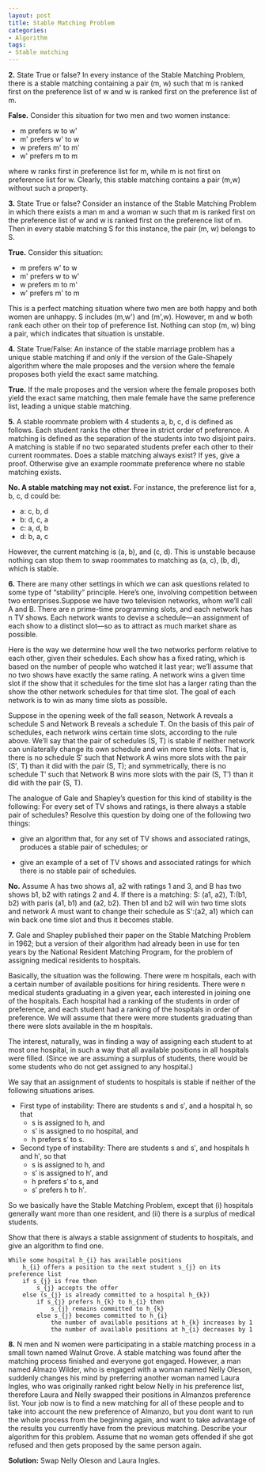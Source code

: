 ```yaml
---
layout: post
title: Stable Matching Problem
categories:
- Algorithm
tags:
- Stable matching
---
```



**2.** State True or false? In every instance of the Stable Matching Problem, there is a stable matching containing a pair (m, w) such that m is ranked first on the preference list of w and w is ranked first on the preference list of m.

**False.** Consider this situation for two men and two women instance:

* m prefers w to w'
* m' prefers w' to w
* w prefers m' to m'
* w' prefers m to m 

where w ranks first in preference list for m, while m is not first on preference list for w. Clearly, this stable matching contains a pair (m,w) without such a property.

**3.** State True or false? Consider an instance of the Stable Matching Problem in which there exists a man m and a woman w such that m is ranked first on the preference list of w and w is ranked first on the preference list of m. Then in every stable matching S for this instance, the pair (m, w) belongs to S.

**True.** Consider this situation:

* m prefers w' to w
* m' prefers w to w'
* w prefers m to m'
* w' prefers m' to m  This is a perfect matching situation where two men are both happy and both women are unhappy. S includes (m,w') and (m',w). However, m and w both rank each other on their top of preference list. Nothing can stop (m, w) bing a pair, which indicates that situation is unstable. 



**4.** State True/False: An instance of the stable marriage problem has a unique stable matching if and only if the version of the Gale-Shapely algorithm where the male proposes and the version where the female proposes both yield the exact same matching.

**True.** If the male proposes and the version where the female proposes both yield the exact same matching, then male female have the same preference list, leading a unique stable matching. 


**5.** A stable roommate problem with 4 students a, b, c, d is defined as follows. Each student ranks the other three in strict order of preference. A matching is defined as the separation of the students into two disjoint pairs. A matching is stable if no two separated students prefer each other to their current roommates. Does a stable matching always exist? If yes, give a proof. Otherwise give an example roommate preference where no stable matching exists.

**No. A stable matching may not exist.** For instance, the preference list for a, b, c, d could be:

* a: c, b, d
* b: d, c, a
* c: a, d, b
* d: b, a, c

However, the current matching is (a, b), and (c, d). This is unstable because nothing can stop them to swap roommates to matching as (a, c), (b, d), which is stable.


**6.** There are many other settings in which we can ask questions related to some type of “stability” principle. Here’s one, involving competition between two enterprises.Suppose we have two television networks, whom we’ll call A and B. There are n prime-time programming slots, and each network has n TV shows. Each network wants to devise a schedule—an assignment of each show to a distinct slot—so as to attract as much market share as possible.Here is the way we determine how well the two networks perform relative to each other, given their schedules. Each show has a fixed rating, which is based on the number of people who watched it last year; we’ll assume that no two shows have exactly the same rating. A network wins a given time slot if the show that it schedules for the time slot has a larger rating than the show the other network schedules for that time slot. The goal of each network is to win as many time slots as possible.

Suppose in the opening week of the fall season, Network A reveals a schedule S and Network B reveals a schedule T. On the basis of this pair of schedules, each network wins certain time slots, according to the rule above. We’ll say that the pair of schedules (S, T) is stable if neither network can unilaterally change its own schedule and win more time slots. That is, there is no schedule S′ such that Network A wins more slots with the pair (S′, T) than it did with the pair (S, T); and symmetrically, there is no schedule T′ such that Network B wins more slots with the pair (S, T′) than it did with the pair (S, T).

The analogue of Gale and Shapley’s question for this kind of stability is the following: For every set of TV shows and ratings, is there always a stable pair of schedules? Resolve this question by doing one of the following two things:
 
- give an algorithm that, for any set of TV shows and associated ratings, produces a stable pair of schedules; or
	- give an example of a set of TV shows and associated ratings for which there is no stable pair of schedules.

**No.** Assume A has two shows a1, a2 with ratings 1 and 3, and B has two shows b1, b2 with ratings 2 and 4. If there is a matching: S: (a1, a2), T:(b1, b2) with paris (a1, b1) and (a2, b2). Then b1 and b2 will win two time slots and network A must want to change their schedule as S':(a2, a1) which can win back one time slot and thus it becomes stable.

**7.** Gale and Shapley published their paper on the Stable Matching Problem in 1962; but a version of their algorithm had already been in use for ten years by the National Resident Matching Program, for the problem of assigning medical residents to hospitals.
Basically, the situation was the following. There were m hospitals, each with a certain number of available positions for hiring residents. There were n medical students graduating in a given year, each interested in joining one of the hospitals. Each hospital had a ranking of the students in order of preference, and each student had a ranking of the hospitals in order of preference. We will assume that there were more students graduating than there were slots available in the m hospitals.
The interest, naturally, was in finding a way of assigning each student to at most one hospital, in such a way that all available positions in all hospitals were filled. (Since we are assuming a surplus of students, there would be some students who do not get assigned to any hospital.)
We say that an assignment of students to hospitals is stable if neither of the following situations arises.

- First type of instability: There are students s and s′, and a hospital h, so that
	- s is assigned to h, and
	- s′ is assigned to no hospital, and 
	- h prefers s′ to s.
- Second type of instability: There are students s and s′, and hospitals h and h′, so that
	- s is assigned to h, and
	- s′ is assigned to h′, and
	- h prefers s′ to s, and
	- s′ prefers h to h′.

So we basically have the Stable Matching Problem, except that (i) hospitals generally want more than one resident, and (ii) there is a surplus of medical students.Show that there is always a stable assignment of students to hospitals, and give an algorithm to find one.

```
While some hospital h_{i} has available positions
	h_{i} offers a position to the next student s_{j} on its preference list
	if s_{j} is free then
		s_{j} accepts the offer
	else (s_{j} is already committed to a hospital h_{k})
		if s_{j} prefers h_{k} to h_{i} then
			s_{j} remains committed to h_{k}
		else s_{j} becomes committed to h_{i}
			the number of available positions at h_{k} increases by 1
			the number of available positions at h_{i} decreases by 1
```	

**8.** N men and N women were participating in a stable matching process in a small town named Walnut Grove. A stable matching was found after the matching process finished and everyone got engaged. However, a man named Almazo Wilder, who is engaged with a woman named Nelly Oleson, suddenly changes his mind by preferring another woman named Laura Ingles, who was originally ranked right below Nelly in his preference list, therefore Laura and Nelly swapped their positions in Almanzos preference list. Your job now is to find a new matching for all of these people and to take into account the new preference of Almanzo, but you dont want to run the whole process from the beginning again, and want to take advantage of the results you currently have from the previous matching. Describe your algorithm for this problem. Assume that no woman gets offended if she got refused and then gets proposed by the same person again.

**Solution:** Swap Nelly Oleson and Laura Ingles.